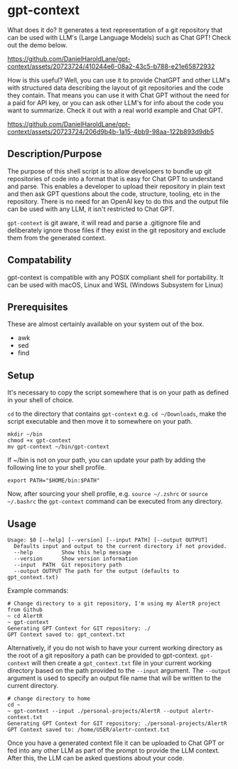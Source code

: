 # gpt-context

What does it do? It generates a text representation of a git repository that can be used with LLM's (Large Language Models) such as Chat GPT! Check out the demo below.

https://github.com/DanielHaroldLane/gpt-context/assets/20723724/410244e6-08a2-43c5-b788-e21e65872932

How is this useful? Well, you can use it to provide ChatGPT and other LLM's with structured data describing the layout of git repositories and the code they contain. That means you can use it with Chat GPT without the need for a paid for API key, or you can ask other LLM's for info about the code you want to summarize.
Check it out with a real world example and Chat GPT.

https://github.com/DanielHaroldLane/gpt-context/assets/20723724/206d9b4b-1a15-4bb9-98aa-122b893d9db5


## Description/Purpose

The purpose of this shell script is to allow developers to bundle up git repositories of code into a format that is easy for Chat GPT to understand and parse. This enables a developer to upload their repository in plain text and then ask GPT questions about the code, structure, tooling, etc in the repository. There is no need for an OpenAI key to do this and the output file can be used with any LLM, it isn't restricted to Chat GPT.

`gpt-context` is git aware, it will read and parse a .gitignore file and deliberately ignore those files if they exist in the git repository and exclude them from the generated context.

## Compatability

gpt-context is compatible with any POSIX compliant shell for portability. It can be used with macOS, Linux and WSL (Windows Subsystem for Linux)

## Prerequisites

These are almost certainly available on your system out of the box.

- awk
- sed
- find

## Setup

It's necessary to copy the script somewhere that is on your path as defined in your shell of choice. 

`cd` to the directory that contains `gpt-context` e.g. `cd ~/Downloads`, make the script executable and then move it to somewhere on your path.

```
mkdir ~/bin
chmod +x gpt-context
mv gpt-context ~/bin/gpt-context
```

If ~/bin is not on your path, you can update your path by adding the following line to your shell profile.

```
export PATH="$HOME/bin:$PATH"
```
Now, after sourcing your shell profile, e.g. `source ~/.zshrc` or `source ~/.bashrc` the `gpt-context` command can be executed from any directory.

## Usage

```
Usage: $0 [--help] [--version] [--input PATH] [--output OUTPUT]
  Defaults input and output to the current directory if not provided.
  --help         Show this help message
  --version      Show version information
  --input  PATH  Git repository path
  --output OUTPUT The path for the output (defaults to gpt_context.txt)
```

Example commands:

```
# Change directory to a git repository, I'm using my AlertR project from Github
~ cd AlertR
~ gpt-context
Generating GPT Context for GIT repository: ./
GPT Context saved to: gpt_context.txt
```

Alternatively, if you do not wish to have your current working directory as the root of a git repository a path can be provided to gpt-context. `gpt-context` will then create a `gpt_context.txt` file in your current working directory based on the path provided to the `--input` argument.
The `--output` argument is used to specify an output file name that will be written to the current directory.

```
# change directory to home
cd ~
~ gpt-context --input ./personal-projects/AlertR --output alertr-context.txt
Generating GPT Context for GIT repository: ./personal-projects/AlertR
GPT Context saved to: /home/USER/alertr-context.txt
```

Once you have a generated context file it can be uploaded to Chat GPT or fed into any other LLM as part of the prompt to provide the LLM context. After this, the LLM can be asked questions about your code.


